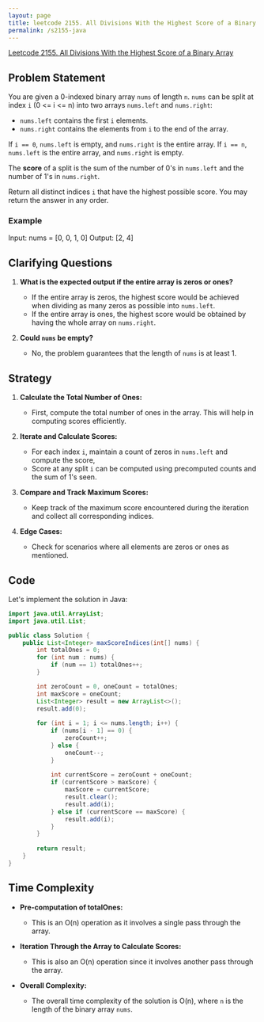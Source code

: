 ```yaml
---
layout: page
title: leetcode 2155. All Divisions With the Highest Score of a Binary Array
permalink: /s2155-java
---
```

[Leetcode 2155. All Divisions With the Highest Score of a Binary Array](https://algoadvance.github.io/algoadvance/l2155)
## Problem Statement

You are given a 0-indexed binary array `nums` of length `n`. `nums` can be split at index `i` (0 <= i <= n) into two arrays `nums.left` and `nums.right`:

- `nums.left` contains the first `i` elements.
- `nums.right` contains the elements from `i` to the end of the array.

If `i == 0`, `nums.left` is empty, and `nums.right` is the entire array. 
If `i == n`, `nums.left` is the entire array, and `nums.right` is empty.

The **score** of a split is the sum of the number of 0's in `nums.left` and the number of 1's in `nums.right`.

Return all distinct indices `i` that have the highest possible score. You may return the answer in any order.

### Example
Input: nums = [0, 0, 1, 0]
Output: [2, 4]

## Clarifying Questions

1. **What is the expected output if the entire array is zeros or ones?**
   - If the entire array is zeros, the highest score would be achieved when dividing as many zeros as possible into `nums.left`.
   - If the entire array is ones, the highest score would be obtained by having the whole array on `nums.right`.

2. **Could `nums` be empty?**
   - No, the problem guarantees that the length of `nums` is at least 1.

## Strategy

1. **Calculate the Total Number of Ones:**
   - First, compute the total number of ones in the array. This will help in computing scores efficiently.

2. **Iterate and Calculate Scores:**
   - For each index `i`, maintain a count of zeros in `nums.left` and compute the score,
   - Score at any split `i` can be computed using precomputed counts and the sum of 1's seen.

3. **Compare and Track Maximum Scores:**
   - Keep track of the maximum score encountered during the iteration and collect all corresponding indices.

4. **Edge Cases:**
   - Check for scenarios where all elements are zeros or ones as mentioned.

## Code

Let's implement the solution in Java:

```java
import java.util.ArrayList;
import java.util.List;

public class Solution {
    public List<Integer> maxScoreIndices(int[] nums) {
        int totalOnes = 0;
        for (int num : nums) {
            if (num == 1) totalOnes++;
        }

        int zeroCount = 0, oneCount = totalOnes;
        int maxScore = oneCount;
        List<Integer> result = new ArrayList<>();
        result.add(0);
        
        for (int i = 1; i <= nums.length; i++) {
            if (nums[i - 1] == 0) {
                zeroCount++;
            } else {
                oneCount--;
            }
            
            int currentScore = zeroCount + oneCount;
            if (currentScore > maxScore) {
                maxScore = currentScore;
                result.clear();
                result.add(i);
            } else if (currentScore == maxScore) {
                result.add(i);
            }
        }
        
        return result;
    }
}
```

## Time Complexity

- **Pre-computation of totalOnes:**
  - This is an O(n) operation as it involves a single pass through the array.
  
- **Iteration Through the Array to Calculate Scores:**
  - This is also an O(n) operation since it involves another pass through the array.

- **Overall Complexity:**
  - The overall time complexity of the solution is O(n), where `n` is the length of the binary array `nums`.
